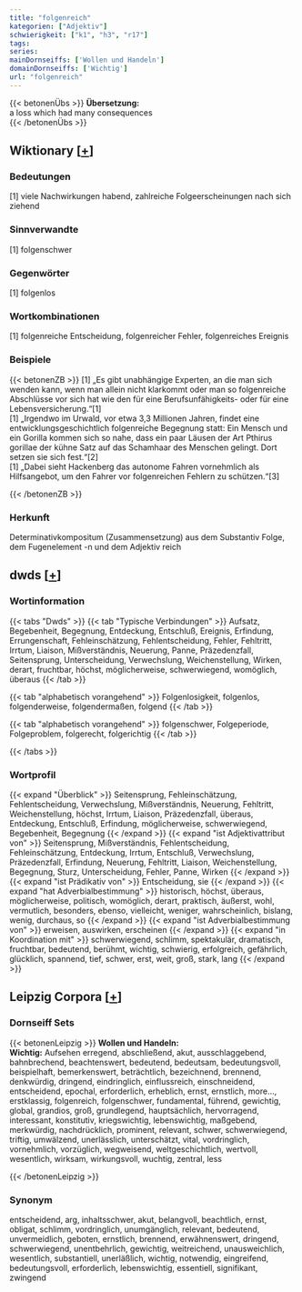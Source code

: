 ```yaml
---
title: "folgenreich"
kategorien: ["Adjektiv"]
schwierigkeit: ["k1", "h3", "r17"]
tags:
series:
mainDornseiffs: ['Wollen und Handeln']
domainDornseiffs: ['Wichtig']
url: "folgenreich"
---
```


{{< betonenÜbs >}}
**Übersetzung:**  
a loss which had many consequences  
{{< /betonenÜbs >}}

## Wiktionary [[+](https://de.wiktionary.org/wiki/folgenreich)]

### Bedeutungen
[1] viele Nachwirkungen habend, zahlreiche Folgeerscheinungen nach sich ziehend  

### Sinnverwandte
[1] folgenschwer  

### Gegenwörter
[1] folgenlos  

### Wortkombinationen
[1] folgenreiche Entscheidung, folgenreicher Fehler, folgenreiches Ereignis  

### Beispiele
{{< betonenZB >}}
[1] „Es gibt unabhängige Experten, an die man sich wenden kann, wenn man allein nicht klarkommt oder man so folgenreiche Abschlüsse vor sich hat wie den für eine Berufsunfähigkeits- oder für eine Lebensversicherung.“[1]  
[1] „Irgendwo im Urwald, vor etwa 3,3 Millionen Jahren, findet eine entwicklungsgeschichtlich folgenreiche Begegnung statt: Ein Mensch und ein Gorilla kommen sich so nahe, dass ein paar Läusen der Art Pthirus gorillae der kühne Satz auf das Schamhaar des Menschen gelingt. Dort setzen sie sich fest.“[2]  
[1] „Dabei sieht Hackenberg das autonome Fahren vornehmlich als Hilfsangebot, um den Fahrer vor folgenreichen Fehlern zu schützen.“[3]  

{{< /betonenZB >}}
### Herkunft
Determinativkompositum (Zusammensetzung) aus dem Substantiv Folge, dem Fugenelement -n und dem Adjektiv reich  



## dwds [[+](https://www.dwds.de/wb/folgenreich)]

### Wortinformation
{{< tabs "Dwds" >}}
{{< tab "Typische Verbindungen" >}}
Aufsatz, Begebenheit, Begegnung, Entdeckung, Entschluß, Ereignis, Erfindung, Errungenschaft, Fehleinschätzung, Fehlentscheidung, Fehler, Fehltritt, Irrtum, Liaison, Mißverständnis, Neuerung, Panne, Präzedenzfall, Seitensprung, Unterscheidung, Verwechslung, Weichenstellung, Wirken, derart, fruchtbar, höchst, möglicherweise, schwerwiegend, womöglich, überaus
{{< /tab >}}

{{< tab "alphabetisch vorangehend" >}}
Folgenlosigkeit, folgenlos, folgenderweise, folgendermaßen, folgend
{{< /tab >}}

{{< tab "alphabetisch vorangehend" >}}
folgenschwer, Folgeperiode, Folgeproblem, folgerecht, folgerichtig
{{< /tab >}}

{{< /tabs >}}

### Wortprofil
{{< expand "Überblick" >}} Seitensprung, Fehleinschätzung, Fehlentscheidung, Verwechslung, Mißverständnis, Neuerung, Fehltritt, Weichenstellung, höchst, Irrtum, Liaison, Präzedenzfall, überaus, Entdeckung, Entschluß, Erfindung, möglicherweise, schwerwiegend, Begebenheit, Begegnung {{< /expand >}}
{{< expand "ist Adjektivattribut von" >}} Seitensprung, Mißverständnis, Fehlentscheidung, Fehleinschätzung, Entdeckung, Irrtum, Entschluß, Verwechslung, Präzedenzfall, Erfindung, Neuerung, Fehltritt, Liaison, Weichenstellung, Begegnung, Sturz, Unterscheidung, Fehler, Panne, Wirken {{< /expand >}}
{{< expand "ist Prädikativ von" >}} Entscheidung, sie {{< /expand >}}
{{< expand "hat Adverbialbestimmung" >}} historisch, höchst, überaus, möglicherweise, politisch, womöglich, derart, praktisch, äußerst, wohl, vermutlich, besonders, ebenso, vielleicht, weniger, wahrscheinlich, bislang, wenig, durchaus, so {{< /expand >}}
{{< expand "ist Adverbialbestimmung von" >}} erweisen, auswirken, erscheinen {{< /expand >}}
{{< expand "in Koordination mit" >}} schwerwiegend, schlimm, spektakulär, dramatisch, fruchtbar, bedeutend, berühmt, wichtig, schwierig, erfolgreich, gefährlich, glücklich, spannend, tief, schwer, erst, weit, groß, stark, lang {{< /expand >}}

## Leipzig Corpora [[+](https://corpora.uni-leipzig.de/en/res?word=folgenreich&corpusId=deu_newscrawl-public_2018)]

### Dornseiff Sets
{{< betonenLeipzig >}}
**Wollen und Handeln:**  
**Wichtig:** Aufsehen erregend, abschließend, akut, ausschlaggebend, bahnbrechend, beachtenswert, bedeutend, bedeutsam, bedeutungsvoll, beispielhaft, bemerkenswert, beträchtlich, bezeichnend, brennend, denkwürdig, dringend, eindringlich, einflussreich, einschneidend, entscheidend, epochal, erforderlich, erheblich, ernst, ernstlich, more..., erstklassig, folgenreich, folgenschwer, fundamental, führend, gewichtig, global, grandios, groß, grundlegend, hauptsächlich, hervorragend, interessant, konstitutiv, kriegswichtig, lebenswichtig, maßgebend, merkwürdig, nachdrücklich, prominent, relevant, schwer, schwerwiegend, triftig, umwälzend, unerlässlich, unterschätzt, vital, vordringlich, vornehmlich, vorzüglich, wegweisend, weltgeschichtlich, wertvoll, wesentlich, wirksam, wirkungsvoll, wuchtig, zentral, less  

{{< /betonenLeipzig >}}

### Synonym
entscheidend, arg, inhaltsschwer, akut, belangvoll, beachtlich, ernst, obligat, schlimm, vordringlich, unumgänglich, relevant, bedeutend, unvermeidlich, geboten, ernstlich, brennend, erwähnenswert, dringend, schwerwiegend, unentbehrlich, gewichtig, weitreichend, unausweichlich, wesentlich, substantiell, unerläßlich, wichtig, notwendig, eingreifend, bedeutungsvoll, erforderlich, lebenswichtig, essentiell, signifikant, zwingend

